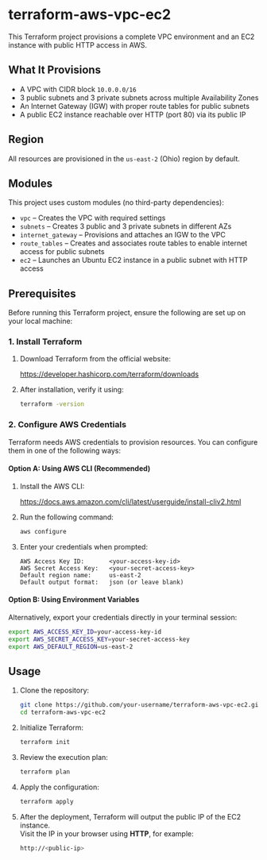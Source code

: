# terraform-aws-vpc-ec2

This Terraform project provisions a complete VPC environment and an EC2 instance with public HTTP access in AWS.

## What It Provisions

- A VPC with CIDR block `10.0.0.0/16`
- 3 public subnets and 3 private subnets across multiple Availability Zones
- An Internet Gateway (IGW) with proper route tables for public subnets
- A public EC2 instance reachable over HTTP (port 80) via its public IP

## Region

All resources are provisioned in the `us-east-2` (Ohio) region by default.

## Modules

This project uses custom modules (no third-party dependencies):

- `vpc` – Creates the VPC with required settings
- `subnets` – Creates 3 public and 3 private subnets in different AZs
- `internet_gateway` – Provisions and attaches an IGW to the VPC
- `route_tables` – Creates and associates route tables to enable internet access for public subnets
- `ec2` – Launches an Ubuntu EC2 instance in a public subnet with HTTP access

## Prerequisites

Before running this Terraform project, ensure the following are set up on your local machine:

### 1. Install Terraform

1. Download Terraform from the official website:

   https://developer.hashicorp.com/terraform/downloads

2. After installation, verify it using:

   ```bash
   terraform -version
   ```

### 2. Configure AWS Credentials

Terraform needs AWS credentials to provision resources. You can configure them in one of the following ways:

#### Option A: Using AWS CLI (Recommended)

1. Install the AWS CLI: 
    
   https://docs.aws.amazon.com/cli/latest/userguide/install-cliv2.html

2. Run the following command:

   ```bash
   aws configure
   ```

3. Enter your credentials when prompted:
    
   ```pgsql
   AWS Access Key ID:       <your-access-key-id>
   AWS Secret Access Key:   <your-secret-access-key>
   Default region name:     us-east-2
   Default output format:   json (or leave blank)
   ```

#### Option B: Using Environment Variables

Alternatively, export your credentials directly in your terminal session:

```bash
export AWS_ACCESS_KEY_ID=your-access-key-id
export AWS_SECRET_ACCESS_KEY=your-secret-access-key
export AWS_DEFAULT_REGION=us-east-2
```

## Usage

1. Clone the repository:
   ```bash
   git clone https://github.com/your-username/terraform-aws-vpc-ec2.git
   cd terraform-aws-vpc-ec2
   ```

2. Initialize Terraform:
   ```bash
   terraform init
   ```

2. Review the execution plan:
   ```bash
   terraform plan
   ```

4. Apply the configuration:
   ```bash
   terraform apply
   ```
5. After the deployment, Terraform will output the public IP of the EC2 instance.  
   Visit the IP in your browser using **HTTP**, for example:
    ```bash
    http://<public-ip>
    ```

